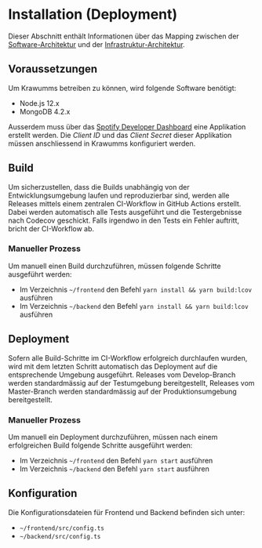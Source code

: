 # Installation (Deployment)
Dieser Abschnitt enthält Informationen über das Mapping zwischen der [Software-Architektur](06.architektur.md) und der [Infrastruktur-Architektur](08.infrastruktur_architektur.md).

## Voraussetzungen
Um Krawumms betreiben zu können, wird folgende Software benötigt:
* Node.js 12.x
* MongoDB 4.2.x

Ausserdem muss über das [Spotify Developer Dashboard](https://developer.spotify.com/dashboard/applications) eine Applikation erstellt werden. Die _Client ID_ und das _Client Secret_ dieser Applikation müssen anschliessend in Krawumms konfiguriert werden.

## Build
Um sicherzustellen, dass die Builds unabhängig von der Entwicklungsumgebung laufen und reproduzierbar sind, werden alle Releases mittels einem zentralen CI-Workflow in GitHub Actions erstellt. Dabei werden automatisch alle Tests ausgeführt und die Testergebnisse nach Codecov geschickt. Falls irgendwo in den Tests ein Fehler auftritt, bricht der CI-Workflow ab.

### Manueller Prozess
Um manuell einen Build durchzuführen, müssen folgende Schritte ausgeführt werden:
* Im Verzeichnis `~/frontend` den Befehl `yarn install && yarn build:lcov` ausführen
* Im Verzeichnis `~/backend` den Befehl `yarn install && yarn build:lcov` ausführen

## Deployment
Sofern alle Build-Schritte im CI-Workflow erfolgreich durchlaufen wurden, wird mit dem letzten Schritt automatisch das Deployment auf die entsprechende Umgebung ausgeführt. Releases vom Develop-Branch werden standardmässig auf der Testumgebung bereitgestellt, Releases vom Master-Branch werden standardmässig auf der Produktionsumgebung bereitgestellt.

### Manueller Prozess
Um manuell ein Deployment durchzuführen, müssen nach einem erfolgreichen Build folgende Schritte ausgeführt werden:
* Im Verzeichnis `~/frontend` den Befehl `yarn start` ausführen
* Im Verzeichnis `~/backend` den Befehl `yarn start` ausführen

## Konfiguration
Die Konfigurationsdateien für Frontend und Backend befinden sich unter:
* `~/frontend/src/config.ts`
* `~/backend/src/config.ts`